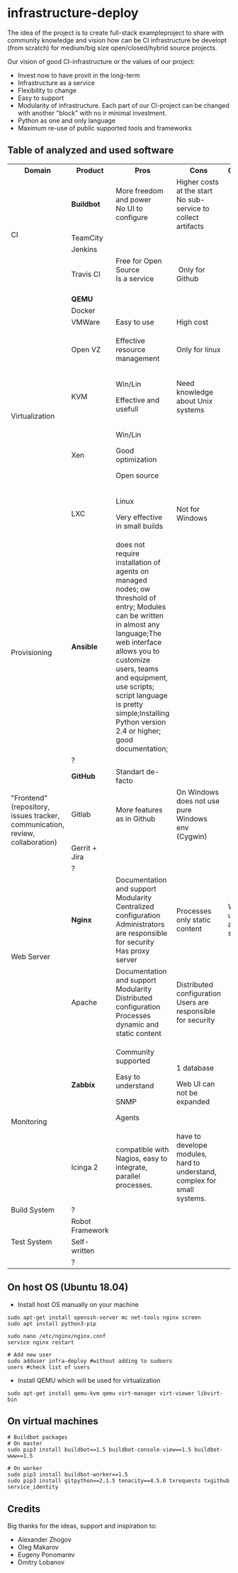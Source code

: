 # infrastructure-deploy

The idea of the project is to create full-stack exampleproject to share with community knowledge and vision how can be CI infrastructure be developt (from scratch) for medium/big size open/closed/hybrid source projects.

Our vision of good CI-infrastructure or the values of our project:
- Invest now to have provit in the long-term
- Infrastructure as a service
- Flexibility to change
- Easy to support
- Modularity of infrastructure. Each part of our CI-project can be changed with another "block" with no ir minimal investment.
- Python as one and only language
- Maximum re-use of public supported tools and frameworks


## Table of analyzed and used software

<table class="tg">
<tbody>
<tr>
<th class="tg-0pky">Domain</th>
<th class="tg-0pky">Product</th>
<th class="tg-0pky">Pros</th>
<th class="tg-0pky">Cons</th>
<th class="tg-0pky">Comment</th>
</tr>
<tr>
<td class="tg-0pky" rowspan="4">CI</td>
<td class="tg-fymr"><strong>Buildbot</strong></td>
<td class="tg-0pky">More freedom and power<br />No UI to configure</td>
<td class="tg-0pky">Higher costs at the start<br />No sub-service to collect artifacts</td>
<td class="tg-0pky">&nbsp;</td>
</tr>
<tr>
<td class="tg-0pky">TeamCity</td>
<td class="tg-0pky">&nbsp;</td>
<td class="tg-0pky">&nbsp;</td>
<td class="tg-0pky">&nbsp;</td>
</tr>
<tr>
<td class="tg-0pky">Jenkins</td>
<td class="tg-0pky">&nbsp;</td>
<td class="tg-0pky">&nbsp;</td>
<td class="tg-0pky">&nbsp;</td>
</tr>
<tr>
<td class="tg-0pky">Travis CI</td>
<td class="tg-0pky">Free for Open Source<br />Is a service<br /><br /></td>
<td class="tg-0pky">&nbsp;Only for Github</td>
<td class="tg-0pky">&nbsp;</td>
</tr>
<tr>
<td class="tg-0pky" rowspan="7">Virtualization</td>
<td class="tg-fymr"><strong>QEMU</strong></td>
<td class="tg-0pky">&nbsp;</td>
<td class="tg-0pky">&nbsp;</td>
<td class="tg-0pky">&nbsp;</td>
</tr>
<tr>
<td class="tg-0pky">Docker</td>
<td class="tg-0pky">&nbsp;</td>
<td class="tg-0pky">&nbsp;</td>
<td class="tg-0pky">&nbsp;</td>
</tr>
<tr>
<td class="tg-0pky">VMWare</td>
<td class="tg-0pky">Easy to use</td>
<td class="tg-0pky">High cost</td>
<td class="tg-0pky">&nbsp;</td>
</tr>
<tr>
<td class="tg-0pky">Open VZ</td>
<td class="tg-0pky">
<p>Effective resource management</p>
</td>
<td class="tg-0pky">Only for linux</td>
<td class="tg-0pky">&nbsp;</td>
</tr>
<tr>
<td class="tg-0pky">KVM</td>
<td class="tg-0pky">
<p>Win/Lin</p>
<p>Effective and usefull</p>
</td>
<td class="tg-0pky">Need knowledge about Unix systems</td>
<td class="tg-0pky">&nbsp;</td>
</tr>
<tr>
<td class="tg-0pky">Xen</td>
<td class="tg-0pky">
<p>Win/Lin</p>
<p>Good optimization</p>
<p>Open source</p>
</td>
<td class="tg-0pky">&nbsp;</td>
<td class="tg-0pky">&nbsp;</td>
</tr>
<tr>
<td class="tg-0pky">LXC</td>
<td class="tg-0pky">
<p>Linux</p>
<p>Very effective in small builds</p>
</td>
<td class="tg-0pky">Not for Windows</td>
<td class="tg-0pky">&nbsp;</td>
</tr>
<tr>
<td class="tg-0pky" rowspan="2">Provisioning</td>
<td class="tg-fymr"><strong>Ansible</strong></td>
<td class="tg-0pky">does not require installation of agents on managed nodes; ow threshold of entry; Modules can be written in almost any language;The web interface allows you to customize users, teams and equipment, use scripts; script language is pretty simple;Installing Python version 2.4 or higher; good documentation;</td>
<td class="tg-0pky">&nbsp;</td>
<td class="tg-0pky">&nbsp;</td>
</tr>
<tr>
<td class="tg-0pky">?</td>
<td class="tg-0pky">&nbsp;</td>
<td class="tg-0pky">&nbsp;</td>
<td class="tg-0pky">&nbsp;</td>
</tr>
<tr>
<td class="tg-0pky" rowspan="4">"Frontend"<br />(repository, issues tracker,<br />communication, review,<br />collaboration)</td>
<td class="tg-fymr"><strong>GitHub</strong></td>
<td class="tg-0pky">Standart de-facto</td>
<td class="tg-0pky">&nbsp;</td>
<td class="tg-0pky">&nbsp;</td>
</tr>
<tr>
<td class="tg-0pky">Gitlab</td>
<td class="tg-0pky">More features as in Github</td>
<td class="tg-0pky">On Windows does not use pure Windows env (Cygwin)</td>
<td class="tg-0pky">&nbsp;</td>
</tr>
<tr>
<td class="tg-0pky">Gerrit + Jira</td>
<td class="tg-0pky">&nbsp;</td>
<td class="tg-0pky">&nbsp;</td>
<td class="tg-0pky">&nbsp;</td>
</tr>
<tr>
<td class="tg-0pky">?</td>
<td class="tg-0pky">&nbsp;</td>
<td class="tg-0pky">&nbsp;</td>
<td class="tg-0pky">&nbsp;</td>
</tr>
<tr>
<td class="tg-0pky" rowspan="2">Web Server</td>
<td class="tg-fymr"><strong>Nginx</strong></td>
<td class="tg-0pky">Documentation and support<br />Modularity<br />Centralized configuration<br />Administrators are responsible for security<br />Has proxy server</td>
<td class="tg-0pky">Processes only static content</td>
<td class="tg-0pky">Will be used for artifacts sharing</td>
</tr>
<tr>
<td class="tg-0pky">Apache</td>
<td class="tg-0pky">Documentation and support<br />Modularity<br />Distributed configuration<br />Processes dynamic and static content</td>
<td class="tg-0pky">Distributed configuration<br />Users are responsible for security </td>
<td class="tg-0pky">&nbsp;</td>
</tr>
<tr>
<td class="tg-0pky" rowspan="2">Monitoring</td>
<td class="tg-fymr"><strong>Zabbix</strong></td>
<td class="tg-0pky">
<p>Community supported</p>
<p>Easy to understand</p>
<p>SNMP</p>
<p>Agents</p>
</td>
<td class="tg-0pky">
<p>1 database</p>
<p>Web UI can not be expanded</p>
</td>
<td class="tg-0pky">&nbsp;</td>
</tr>
<tr>
<td class="tg-0pky">Icinga 2</td>
<td class="tg-0pky">compatible with Nagios, easy to integrate, parallel processes.</td>
<td class="tg-0pky">have to develope modules, hard to understand, complex for small systems.</td>
<td class="tg-0pky">&nbsp;</td>
</tr>
<tr>
<td class="tg-0pky">Build System</td>
<td class="tg-0pky">?</td>
<td class="tg-0pky">&nbsp;</td>
<td class="tg-0pky">&nbsp;</td>
<td class="tg-0pky">&nbsp;</td>
</tr>
<tr>
<td class="tg-0pky" rowspan="3">Test System</td>
<td class="tg-fymr">Robot Framework</td>
<td class="tg-0pky">&nbsp;</td>
<td class="tg-0pky">&nbsp;</td>
<td class="tg-0pky">&nbsp;</td>
</tr>
<tr>
<td class="tg-0pky">Self-written</td>
<td class="tg-0pky">&nbsp;</td>
<td class="tg-0pky">&nbsp;</td>
<td class="tg-0pky">&nbsp;</td>
</tr>
<tr>
<td class="tg-0lax">?</td>
<td class="tg-0lax">&nbsp;</td>
<td class="tg-0lax">&nbsp;</td>
<td class="tg-0lax">&nbsp;</td>
</tr>
</tbody>
</table>


## On host OS (Ubuntu 18.04)
- Install host OS manually on your machine
```
sudo apt-get install openssh-server mc net-tools nginx screen
sudo apt install python3-pip

sudo nano /etc/nginx/nginx.conf
service nginx restart

# Add new user
sudo adduser infra-deploy #without adding to sudoers
users #check list of users
```
- Install QEMU which will be used for virtualization
```
sudo apt-get install qemu-kvm qemu virt-manager virt-viewer libvirt-bin
```

## On virtual machines
```
# Buildbot packages
# On master
sudo pip3 install buildbot==1.5 buildbot-console-view==1.5 buildbot-www==1.5

# On worker
sudo pip3 install buildbot-worker==1.5
sudo pip3 install gitpython==2.1.5 tenacity==4.5.0 txrequests txgithub service_identity
```

## Credits
Big thanks for the ideas, support and inspiration to:
- Alexander Zhogov
- Oleg Makarov
- Eugeny Ponomarev
- Dmitry Lobanov
